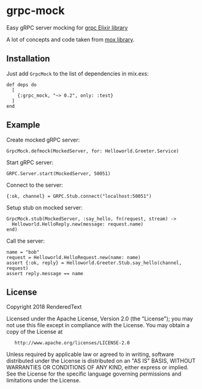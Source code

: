 # grpc-mock
Easy gRPC server mocking for [grpc Elixir library](https://github.com/tony612/grpc-elixir)

A lot of concepts and code taken from [mox library](https://github.com/plataformatec/mox).

## Installation
Just add `GrpcMock` to the list of dependencies in mix.exs:
```
def deps do
  [
    {:grpc_mock, "~> 0.2", only: :test}
  ]
end
```

## Example

Create mocked gRPC server:
```
GrpcMock.defmock(MockedServer, for: Helloworld.Greeter.Service)
```
Start gRPC server:
```
GRPC.Server.start(MockedServer, 50051)
```
Connect to the server:
```
{:ok, channel} = GRPC.Stub.connect("localhost:50051")
```
Setup stub on mocked server:
```
GrpcMock.stub(MockedServer, :say_hello, fn(request, stream) ->
  Helloworld.HelloReply.new(message: request.name)
end)
```
Call the server:
```
name = "bob"
request = Helloworld.HelloRequest.new(name: name)
assert {:ok, reply} = Helloworld.Greeter.Stub.say_hello(channel, request)
assert reply.message == name
```

## License
Copyright 2018 RenderedText

   Licensed under the Apache License, Version 2.0 (the "License");
   you may not use this file except in compliance with the License.
   You may obtain a copy of the License at

       http://www.apache.org/licenses/LICENSE-2.0

   Unless required by applicable law or agreed to in writing, software
   distributed under the License is distributed on an "AS IS" BASIS,
   WITHOUT WARRANTIES OR CONDITIONS OF ANY KIND, either express or implied.
   See the License for the specific language governing permissions and
   limitations under the License.
